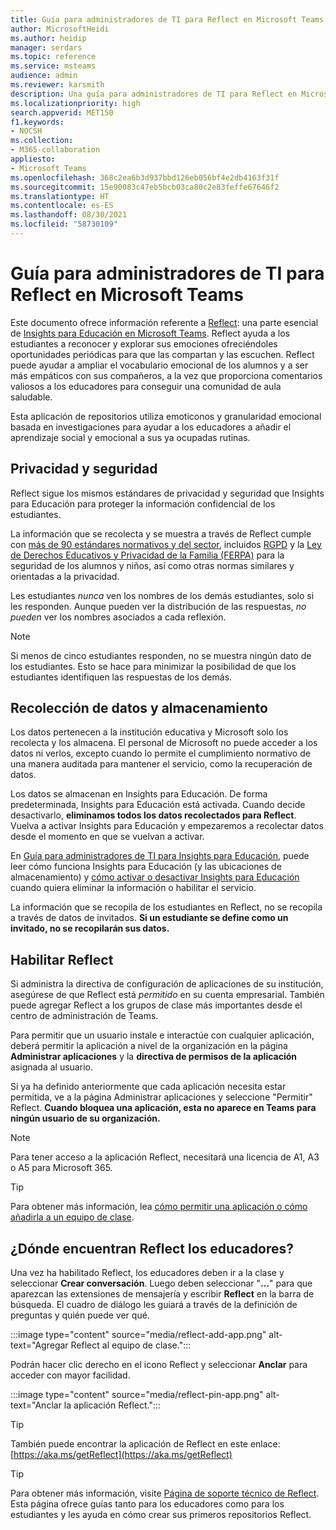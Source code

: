 ```yaml
---
title: Guía para administradores de TI para Reflect en Microsoft Teams
author: MicrosoftHeidi
ms.author: heidip
manager: serdars
ms.topic: reference
ms.service: msteams
audience: admin
ms.reviewer: karsmith
description: Una guía para administradores de TI para Reflect en Microsoft Teams para Educación.
ms.localizationpriority: high
search.appverid: MET150
f1.keywords:
- NOCSH
ms.collection:
- M365-collaboration
appliesto:
- Microsoft Teams
ms.openlocfilehash: 368c2ea6b3d937bbd126eb056bf4e2db4163f31f
ms.sourcegitcommit: 15e90083c47eb5bcb03ca80c2e83feffe67646f2
ms.translationtype: HT
ms.contentlocale: es-ES
ms.lasthandoff: 08/30/2021
ms.locfileid: "58730109"
---
```

# <a name="it-admin-guide-to-reflect-in-microsoft-teams"></a>Guía para administradores de TI para Reflect en Microsoft Teams

Este documento ofrece información referente a [Reflect](https://aka.ms/reflect): una parte esencial de [Insights para Educación en Microsoft Teams](class-insights.md). Reflect ayuda a los estudiantes a reconocer y explorar sus emociones ofreciéndoles oportunidades periódicas para que las compartan y las escuchen. Reflect puede ayudar a ampliar el vocabulario emocional de los alumnos y a ser más empáticos con sus compañeros, a la vez que proporciona comentarios valiosos a los educadores para conseguir una comunidad de aula saludable.

Esta aplicación de repositorios utiliza emoticonos y granularidad emocional basada en investigaciones para ayudar a los educadores a añadir el aprendizaje social y emocional a sus ya ocupadas rutinas.


## <a name="privacy-and-security"></a>Privacidad y seguridad
Reflect sigue los mismos estándares de privacidad y seguridad que Insights para Educación para proteger la información confidencial de los estudiantes.

La información que se recolecta y se muestra a través de Reflect cumple con [más de 90 estándares normativos y del sector](/compliance/regulatory/offering-home), incluidos [RGPD](/compliance/regulatory/gdpr) y la [Ley de Derechos Educativos y Privacidad de la Familia (FERPA)](/compliance/regulatory/offering-ferpa) para la seguridad de los alumnos y niños, así como otras normas similares y orientadas a la privacidad.

Les estudiantes *nunca* ven los nombres de los demás estudiantes, solo si les responden. Aunque pueden ver la distribución de las respuestas, *no pueden* ver los nombres asociados a cada reflexión. 

> [!NOTE]
> Si menos de cinco estudiantes responden, no se muestra ningún dato de los estudiantes. Esto se hace para minimizar la posibilidad de que los estudiantes identifiquen las respuestas de los demás.

## <a name="data-collection-and-storage"></a>Recolección de datos y almacenamiento
Los datos pertenecen a la institución educativa y Microsoft solo los recolecta y los almacena. El personal de Microsoft no puede acceder a los datos ni verlos, excepto cuando lo permite el cumplimiento normativo de una manera auditada para mantener el servicio, como la recuperación de datos.

Los datos se almacenan en Insights para Educación. De forma predeterminada, Insights para Educación está activada. Cuando decide desactivarlo, **eliminamos todos los datos recolectados para Reflect**. Vuelva a activar Insights para Educación y empezaremos a recolectar datos desde el momento en que se vuelvan a activar.

En [Guía para administradores de TI para Insights para Educación](class-insights.md), puede leer cómo funciona Insights para Educación (y las ubicaciones de almacenamiento) y [cómo activar o desactivar Insights para Educación](class-insights.md#turn-insights-on-or-off) cuando quiera eliminar la información o habilitar el servicio.

La información que se recopila de los estudiantes en Reflect, no se recopila a través de datos de invitados. **Si un estudiante se define como un invitado, no se recopilarán sus datos.** 

## <a name="enable-reflect"></a>Habilitar Reflect
Si administra la directiva de configuración de aplicaciones de su institución, asegúrese de que Reflect está *permitido* en su cuenta empresarial. También puede agregar Reflect a los grupos de clase más importantes desde el centro de administración de Teams.

Para permitir que un usuario instale e interactúe con cualquier aplicación, deberá permitir la aplicación a nivel de la organización en la página **Administrar aplicaciones** y la **directiva de permisos de la aplicación** asignada al usuario.

Si ya ha definido anteriormente que cada aplicación necesita estar permitida, ve a la página Administrar aplicaciones y seleccione "Permitir" Reflect. **Cuando bloquea una aplicación, esta no aparece en Teams para ningún usuario de su organización.**

> [!NOTE]
> Para tener acceso a la aplicación Reflect, necesitará una licencia de A1, A3 o A5 para Microsoft 365.

> [!TIP]
> Para obtener más información, lea [cómo permitir una aplicación o cómo añadirla a un equipo de clase](manage-apps.md#allow-and-block-apps).

## <a name="where-do-educators-find-reflect"></a>¿Dónde encuentran Reflect los educadores?
Una vez ha habilitado Reflect, los educadores deben ir a la clase y seleccionar **Crear conversación**. Luego deben seleccionar "**…**" para que aparezcan las extensiones de mensajería y escribir **Reflect** en la barra de búsqueda. El cuadro de diálogo les guiará a través de la definición de preguntas y quién puede ver qué.

:::image type="content" source="media/reflect-add-app.png" alt-text="Agregar Reflect al equipo de clase.":::

Podrán hacer clic derecho en el icono Reflect y seleccionar **Anclar** para acceder con mayor facilidad.

:::image type="content" source="media/reflect-pin-app.png" alt-text="Anclar la aplicación Reflect.":::

> [!TIP]
> También puede encontrar la aplicación de Reflect en este enlace: [https://aka.ms/getReflect](https://aka.ms/getReflect)

> [!TIP]
> Para obtener más información, visite [Página de soporte técnico de Reflect](https://support.microsoft.com/topic/e9198f62-7860-4532-821f-53ef14afa79a). Esta página ofrece guías tanto para los educadores como para los estudiantes y les ayuda en cómo crear sus primeros repositorios Reflect.
